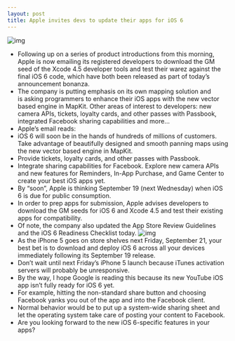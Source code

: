 ```yaml
---
layout: post
title: Apple invites devs to update their apps for iOS 6
---
```

![img](http://media.idownloadblog.com/wp-content/uploads/2012/06/iOS-6-logo-with-slogan.jpg)
* Following up on a series of product introductions from this morning, Apple is now emailing its registered developers to download the GM seed of the Xcode 4.5 developer tools and test their warez against the final iOS 6 code, which have both been released as part of today’s announcement bonanza.
* The company is putting emphasis on its own mapping solution and is asking programmers to enhance their iOS apps with the new vector based engine in MapKit. Other areas of interest to developers: new camera APIs, tickets, loyalty cards, and other passes with Passbook, integrated Facebook sharing capabilities and more…
* Apple’s email reads:
* iOS 6 will soon be in the hands of hundreds of millions of customers. Take advantage of beautifully designed and smooth panning maps using the new vector based engine in MapKit.
* Provide tickets, loyalty cards, and other passes with Passbook.
* Integrate sharing capabilities for Facebook. Explore new camera APIs and new features for Reminders, In-App Purchase, and Game Center to create your best iOS apps yet.
* By “soon”, Apple is thinking September 19 (next Wednesday) when iOS 6 is due for public consumption.
* In order to prep apps for submission, Apple advises developers to download the GM seeds for iOS 6 and Xcode 4.5 and test their existing apps for compatibility.
* Of note, the company also updated the App Store Review Guidelines and the iOS 6 Readiness Checklist today.
![img](http://media.idownloadblog.com/wp-content/uploads/2012/09/Apple-email-submit-your-apps-for-iOS-6.png)
* As the iPhone 5 goes on store shelves next Friday, September 21, your best bet is to download and deploy iOS 6 across all your devices immediately following its September 19 release.
* Don’t wait until next Friday’s iPhone 5 launch because iTunes activation servers will probably be unresponsive.
* By the way, I hope Google is reading this because its new YouTube iOS app isn’t fully ready for iOS 6 yet.
* For example, hitting the non-standard share button and choosing Facebook yanks you out of the app and into the Facebook client.
* Normal behavior would be to put up a system-wide sharing sheet and let the operating system take care of posting your content to Facebook.
* Are you looking forward to the new iOS 6-specific features in your apps?


